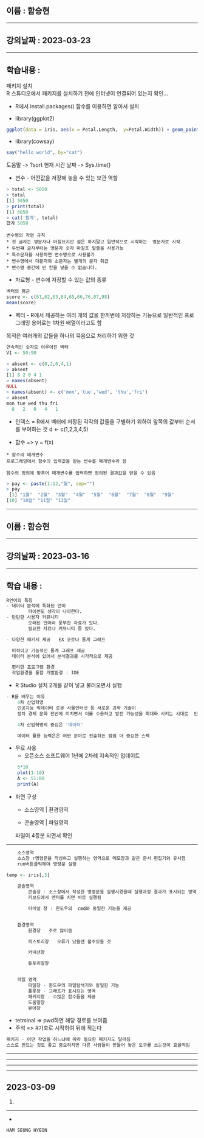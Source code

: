 ## 이름 :  함승현
---
## 강의날짜 : 2023-03-23
---
## 학습내용 :
 패키지 설치   
 R 스튜디오에서 패키지를 설치하기 전에 인터넷이 연결되어 있는지 확인...

+ R에서 install.packages() 함수를 이용하면 알아서 설치

+ library(ggplot2)
~~~R
ggplot(data = iris, aes(x = Petal.Length,  y=Petal.Width)) + geom_point()
~~~

+ library(cowsay)
~~~R
say("hello world", by="cat")
~~~

도움말 ->    ?sort 
현재 시간 날짜 -> Sys.time()
+ 변수  - 어떤값을 저장해 놓을 수 있는 보관 역할

~~~R
> total <- 5050
> total
[1] 5050
> print(total)
[1] 5050
> cat('합계', total)
합계 5050
~~~

~~~
변수명의 작명 규칙
* 첫 글자는 영문자나 마침표지만 점은 하지말고 일반적으로 시작하는  영문자로 시작
* 두번쨰 글자부터는 영문자 숫자 마침포 밑줄을 사용가능
* 특수문자를 사용하면 변수명으로 사용불가
* 변수명에서 대문자와 소문자는 별개의 문자 취급
* 변수명 중간에 빈 칸을 넣을 수 없습니다.
~~~

+ 자료형 - 변수에 저장할 수 있는 값의 종류

~~~r
벡터의 평균
score <- c(61,62,63,64,65,66,76,87,98)
mean(score)
~~~

* 벡터 - 
R에서 제공하는 여러 개의 값을 한꺼번에 저장하는 기능으로 일반적인 프로그래밍 용어로는 1차원 배열이라고도 함

목적은 여러개의 값들을 하나의 묶음으로 처리하기 위한 것
~~~R
연속적인 숫자로 이루어진 벡터
V1 <- 50:90
~~~

~~~r
> absent <- c(8,2,0,4,1)
> absent
[1] 8 2 0 4 1
> names(absent)
NULL
> names(absent) <- c('mon','tue','wed', 'thu','fri')
> absent
mon tue wed thu fri 
  8   2   0   4   1 
~~~

+ 인덱스 = R에서 벡터에 저장된 각각의 값들을 구별하기 위하여 앞쪽의 값부터 순서를 부여하는 것 
    d <- c(1,2,3,4,5)

+ 함수 =>  y = f(x)
 ~~~
* 함수의 매개변수
프로그래밍에서 함수의 입력값을 받는 변수를 매개변수라 함

함수의 정의에 맞추어 매개변수를 입력하면 정의된 결과값을 얻을 수 있음
 ~~~

~~~r
> pay <- paste(1:12,"월", sep="")
> pay
 [1] "1월"  "2월"  "3월"  "4월"  "5월"  "6월"  "7월"  "8월"  "9월" 
[10] "10월" "11월" "12월"
~~~











---
## 이름 :  함승현
---
## 강의날짜 : 2023-03-16
---
## 학습 내용 : 

~~~ r
R언어의 특징 
- 데이터 분석에 특화된 언어
        파이썬도 생각이 나야한다.
- 탄탄한 사용자 커뮤니티 
        오래된 언어라 풍부한 자료가 있다.  
        필요한 자료나 커뮤니티 등 있다.

- 다양한 패키지 제공   EX 코로나 통계 그래프

  미적이고 기능적인 통계 그래프 제공 
  데이터 분석에 있어서 분석결과를 시각적으로 제공

  편리한 프로그램 환경
  작업환경을 통합 개발환경 : IDE
~~~
+ R Studio 설치 2개를 같이 넣고 불러오면서 실행

~~~ r
- R을 배우는 이유 
    4차 산업혁명
    인공지능 빅데이터 로봇 사물인터넷 등 새로운 과학 기술이
    정치 경제 문화 전반에 미치면서 이를 수용하고 발전 가능성을 최대화 시키는 시대로  인공지능 ,빅데이터가 핵심기술 인식   
~~~
~~~ r
    4차 산업혁명의 중심은 '데이터'

    데이터 활용 능력은은 어떤 분야로 진출하든 점점 더 중요한 스펙
~~~
+ 무료 사용
    * 오픈소스 소프트웨어 1년에 2차례 지속적인 업데이트

~~~R
    5*10
    plot(1:10)  
    A <- 51:80
    print(A)
~~~
+ 화면 구성 
    * 소스영역 | 환경영역

    * 콘솔영역 | 파일영역
     
    파일이 4등분 되면서 확인
---
~~~R
    소스영역
    소스창 r명령문을 작성하고 실행하는 영역으로 메모장과 같은 문서 편집기와 유사함 
    run버튼클릭해야 명령문 실행

temp <- iris[,5]
 
    콘솔영역
        콘솔창 : 소스창에서 작성한 명령문을 실행시켰을때 실행과정 결과가 표시되는 영역
        키보드에서 엔터를 치면 바로 실행됨

        터미널 창 : 윈도우의  cmd와 동일한 기능을 제공


    환경영역
        환경창   주로 많이씀

        히스토리창   오류가 났을땐 볼수있을 것

        커넥션창

        튜토리얼창


    파일 영역
        파일창 - 윈도우의 파일탐색기와 동일한 기능 
        플롯창 - 그래프가 표시되는 영역
        패키지창 - 수많은 함수들을 제공
        도움말창  
        뷰어창
~~~
+ tetminal  =>  pwd하면 해당 경로를 보여줌
+ 주석 => #기호로 시작하여 뒤에 적는다  
~~~r
패키지 - 어떤 작업을 하느냐에 따라 필요한 패키지도 달라짐
스스로 만드는 것도 좋고 중요하지만 다른 사람들이 만들어 놓은 도구를 쓰는것이 효율적임
~~~


---
---
---





---
## 2023-03-09

1.   
***

-
~~~ html
HAM SEUNG HYEON
~~~


